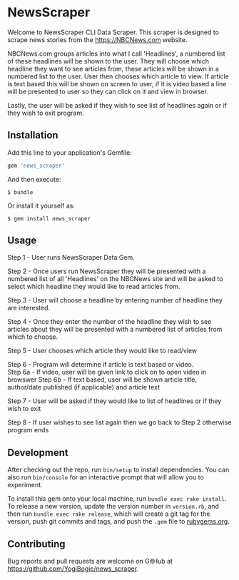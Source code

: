 # NewsScraper

Welcome to NewsScraper CLI Data Scraper.  This scraper is designed to scrape news stories from the https://NBCNews.com website.  

NBCNews.com groups articles into what I call 'Headlines', a numbered list of these headlines will be shown to the user.  They will choose which headline they want to see articles from, these articles will be shown in a numbered list to the user.  User then chooses which article to view.  If article is text based this will be shown on screen to user, if it is video based a line will be presented to user so they can click on it and view in browser.

Lastly, the user will be asked if they wish to see list of headlines again or if they wish to exit program.

## Installation

Add this line to your application's Gemfile:

```ruby
gem 'news_scraper'
```

And then execute:

    $ bundle

Or install it yourself as:

    $ gem install news_scraper

## Usage

  Step 1 - User runs NewsScraper Data Gem.
  
  Step 2 - Once users run NewsScraper they will be presented with a numbered list of all 'Headlines' on the NBCNews site and will be asked to select which headline they would like to read articles from.
  
  Step 3 - User will choose a headline by entering number of headline they are interested.
  
  Step 4 - Once they enter the number of the headline they wish to see articles about they will be presented with a numbered list of articles from which to choose.  
  
  Step 5 - User chooses which article they would like to read/view
  
  Step 6 - Program will determine if article is text based or video.  
    Step 6a - If video, user will be given link to click on to open video in browswer
    Step 6b - If text based, user will be shown article title, author/date published (if applicable) and article text
    
  Step 7 - User will be asked if they would like to list of headlines or if they wish to exit
  
  Step 8 - If user wishes to see list again then we go back to Step 2 otherwise program ends

## Development

After checking out the repo, run `bin/setup` to install dependencies. You can also run `bin/console` for an interactive prompt that will allow you to experiment.

To install this gem onto your local machine, run `bundle exec rake install`. To release a new version, update the version number in `version.rb`, and then run `bundle exec rake release`, which will create a git tag for the version, push git commits and tags, and push the `.gem` file to [rubygems.org](https://rubygems.org).

## Contributing

Bug reports and pull requests are welcome on GitHub at https://github.com/YogiBogie/news_scraper.
